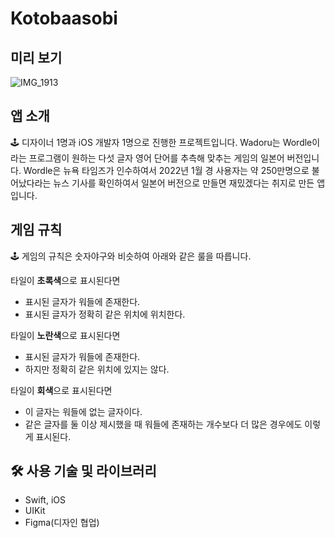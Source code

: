 # Kotobaasobi

## 미리 보기

![IMG_1913](https://user-images.githubusercontent.com/80015108/216513871-d7071c0d-1886-4080-8402-faebd559c79e.PNG)

## 앱 소개
<aside>
🕹️ 디자이너 1명과 iOS 개발자 1명으로 진행한 프로젝트입니다. 
Wadoru는 Wordle이라는 프로그램이 원하는 다섯 글자 영어 단어를 추측해 맞추는 게임의 일본어 버전입니다. 
Wordle은 뉴욕 타임즈가 인수하여서 2022년 1월 경 사용자는 약 250만명으로 불어났다라는 뉴스 기사를 확인하여서 일본어 버전으로 만들면 재밌겠다는 취지로 만든 앱입니다.
</aside>

## 게임 규칙
<aside>
🕹️ 게임의 규칙은 숫자야구와 비슷하여 아래와 같은 룰을 따릅니다.

타일이 **초록색**으로 표시된다면

- 표시된 글자가 워들에 존재한다.
- 표시된 글자가 정확히 같은 위치에 위치한다.

타일이 **노란색**으로 표시된다면

- 표시된 글자가 워들에 존재한다.
- 하지만 정확히 같은 위치에 있지는 않다.

타일이 **회색**으로 표시된다면

- 이 글자는 워들에 없는 글자이다.
- 같은 글자를 둘 이상 제시했을 때 워들에 존재하는 개수보다 더 많은 경우에도 이렇게 표시된다.
</aside>

## 🛠️ 사용 기술 및 라이브러리
- Swift, iOS
- UIKit
- Figma(디자인 협업)

